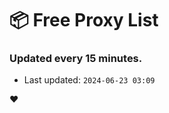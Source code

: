 # :package: Free Proxy List
### Updated every 15 minutes.

- Last updated: `2024-06-23 03:09`

:heart:

